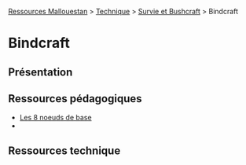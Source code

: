 [Ressources Mallouestan](../../../README.md) > [Technique](../../README.md) > [Survie et Bushcraft](../README.md) > Bindcraft
# Bindcraft
## Présentation

## Ressources pédagogiques 
- [Les 8 noeuds de base](./Les%208%20noeuds%20de%20base.md)
- 

## Ressources technique
